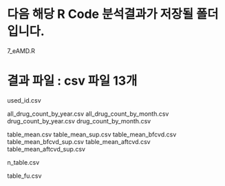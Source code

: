 # 다음 해당 R Code 분석결과가 저장될 폴더입니다.

7_eAMD.R


# 결과 파일 : csv 파일 13개

used_id.csv

all_drug_count_by_year.csv
all_drug_count_by_month.csv
drug_count_by_year.csv
drug_count_by_month.csv

table_mean.csv
table_mean_sup.csv
table_mean_bfcvd.csv
table_mean_bfcvd_sup.csv
table_mean_aftcvd.csv
table_mean_aftcvd_sup.csv

n_table.csv

table_fu.csv